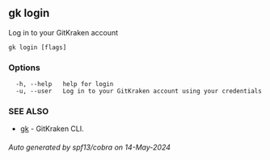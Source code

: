 ## gk login

Log in to your GitKraken account

```
gk login [flags]
```

### Options

```
  -h, --help   help for login
  -u, --user   Log in to your GitKraken account using your credentials
```

### SEE ALSO

* [gk](gk.md)	 - GitKraken CLI.

###### Auto generated by spf13/cobra on 14-May-2024
